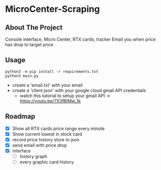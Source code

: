 # MicroCenter-Scraping
## About The Project
Console interface, Micro Center, RTX cards, tracker
Email you when price has drop to target price

<!-- USAGE EXAMPLES -->
## Usage
```
python3 -m pip install -r requirements.txt
python3 main.py
```
- create a 'email.txt' with your email
- create a 'client.json' with your google cloud gmail API credentials
    - watch this tutorial to setup your gmail API -> https://youtu.be/7X3fBlMw_1k

<!-- ROADMAP -->
## Roadmap

- [x] Show all RTX cards price range every minute
- [x] Show current lowest in stock card
- [x] record price history store to json
- [x] send email with price drop
- [x] interface
    - [ ] history graph
    - [ ] every graphic card history
